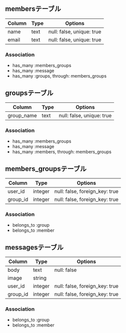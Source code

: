 ## membersテーブル

|Column|Type|Options|
|------|----|-------|
|name|text|null: false, unique: true|
|email|text|null: false, unique: true|

### Association
- has_many :members_groups
- has_many :message
- has_many :groups, through: members_groups

## groupsテーブル

|Column|Type|Options|
|------|----|-------|
|group_name|text|null: false, unique: true|

### Association
- has_many :members_groups
- has_many :message
- has_many :members, through: members_groups

## members_groupsテーブル

|Column|Type|Options|
|------|----|-------|
|user_id|integer|null: false, foreign_key: true|
|group_id|integer|null: false, foreign_key: true|

### Association
- belongs_to :group
- belongs_to :member

## messagesテーブル

|Column|Type|Options|
|------|----|-------|
|body|text|null: false|
|image|string||
|user_id|integer|null: false, foreign_key: true|
|group_id|integer|null: false, foreign_key: true|

### Association
- belongs_to :group
- belongs_to :member
